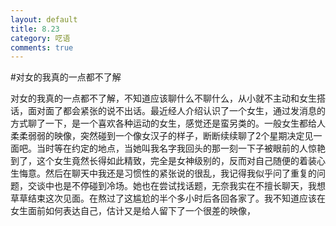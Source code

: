 ```yaml
---
layout: default
title: 8.23
category: 呓语
comments: true
---
```

#对女的我真的一点都不了解

对女的我真的一点都不了解，不知道应该聊什么不聊什么，从小就不主动和女生搭话，面对面了都会紧张的说不出话。最近经人介绍认识了一个女生，通过发消息的方式聊了一下，是一个喜欢各种运动的女生，感觉还是蛮另类的。一般女生都给人柔柔弱弱的映像，突然碰到一个像女汉子的样子，断断续续聊了2个星期决定见一面吧。当时等在约定的地点，当她叫我名字我回头的那一刻一下子被眼前的人惊艳到了，这个女生竟然长得如此精致，完全是女神级别的，反而对自己随便的着装心生悔意。然后在聊天中我还是习惯性的紧张说的很乱，我记得我似乎问了重复的问题，交谈中也是不停碰到冷场。她也在尝试找话题，无奈我实在不擅长聊天，我想草草结束这次见面。在熬过了这尴尬的半个多小时后各回各家了。我不知道应该在女生面前如何表达自己，估计又是给人留下了一个很差的映像，

